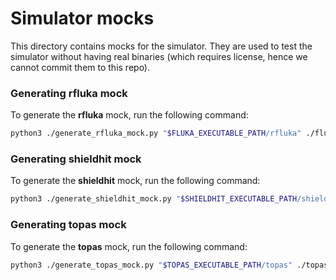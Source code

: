 # Simulator mocks

This directory contains mocks for the simulator. They are used to test the simulator without having real binaries
(which requires license, hence we cannot commit them to this repo).

### Generating rfluka mock

To generate the **rfluka** mock, run the following command:

```bash
python3 ./generate_rfluka_mock.py "$FLUKA_EXECUTABLE_PATH/rfluka" ./fluka_minimal/minimal.inp ./fluka_minimal/rfluka
```


### Generating shieldhit mock

To generate the **shieldhit** mock, run the following command:

```bash
python3 ./generate_shieldhit_mock.py "$SHIELDHIT_EXECUTABLE_PATH/shieldhit" ./shieldhit_minimal ./shieldhit_minimal/shieldhit
```


### Generating topas mock

To generate the **topas** mock, run the following command:

```bash
python3 ./generate_topas_mock.py "$TOPAS_EXECUTABLE_PATH/topas" ./topas_minimal/minimal.txt ./topas_minimal/topas
```
